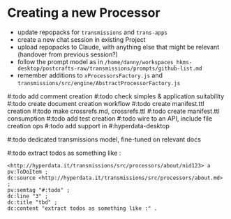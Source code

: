 # Creating a new Processor

- update repopacks for `transmissions` and `trans-apps`
- create a new chat session in existing Project
- upload repopacks to Claude, with anything else that might be relevant (handover from previous session?)
- follow the prompt model as in `/home/danny/workspaces_hkms-desktop/postcrafts-raw/transmissions/prompts/github-list.md`
- remember additions to `xProcessorsFactory.js` and `transmissions/src/engine/AbstractProcessorFactory.js`

#:todo add comment creation
#:todo check simples & application suitability
#:todo create document creation workflow
#:todo create manifest.ttl creation
#:todo make crossrefs.md, crossrefs.ttl
#:todo create manifest.ttl consumption
#:todo add test creation
#:todo wire to an API, include file creation ops
#:todo add support in #:hyperdata-desktop

#:todo dedicated transmissions model, fine-tuned on relevant docs

#:todo extract todos as something like :

```turtle
<http://hyperdata.it/transmissions/src/processors/about/nid123> a pv:ToDoItem ;
dc:source <http://hyperdata.it/transmissions/src/processors/about.md> ;
pv:semtag "#:todo" ;
dc:line "3" ;
dc:title "tbd" ;
dc:content "extract todos as something like :" .
```
